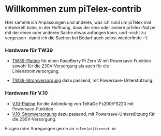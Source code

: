 # Willkommen zum piTelex-contrib

Hier sammle ich Anpassungen und anderes, was ich rund um piTelex mal entwickelt habe, in der Hoffnung, dass der eine oder andere piTelex-Nutzer mit der einen oder anderen Sache etwas anfangen kann, und -nicht zu vergessen- damit ich die Sachen bei Bedarf auch selbst wiederfinde :-)


### Hardware für TW39
* [TW39-Platine](TW39-mit-Powersave) für einen RaspBerry Pi Zero W mit Powersave-Funktion sowohl für die 230V-Versorgung als auch für die Linienstromversorgung.

* [TW39-Stromversorgung](Stromversorgung-für-TW39-mit-Powersave) dazu passend, mit Powersave-Unterstützung. 

### Hardware für V.10
* [V.10-Platine](V.10-3-mit-Powersave) für die Anbindung von TeKaDe Fs200/FS220 mit Powersave-Funktion
* [V.10-Stromversorgung](V.10-3-Powersupply) dazu passend, mit Powersave-Unterstützung für die 230V-Versorgung.

Fragen oder Anregungen gerne an `telex(at)freenet.de`
